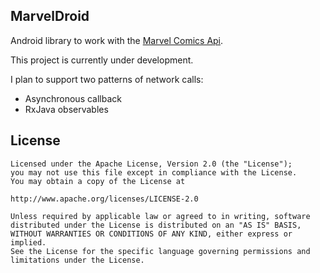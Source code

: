 ## MarvelDroid

Android library to work with the [Marvel Comics Api](http://developer.marvel.com/).

This project is currently under development.

I plan to support two patterns of network calls:

- Asynchronous callback
- RxJava observables

## License
```
Licensed under the Apache License, Version 2.0 (the "License");
you may not use this file except in compliance with the License.
You may obtain a copy of the License at

http://www.apache.org/licenses/LICENSE-2.0

Unless required by applicable law or agreed to in writing, software
distributed under the License is distributed on an "AS IS" BASIS,
WITHOUT WARRANTIES OR CONDITIONS OF ANY KIND, either express or implied.
See the License for the specific language governing permissions and
limitations under the License.
```
